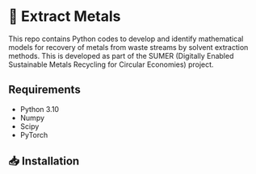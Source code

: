 # 🚀 Extract Metals
This repo contains Python codes to develop and identify mathematical models for recovery of metals from waste streams by solvent extraction methods. This is developed as part of the SUMER (Digitally Enabled Sustainable Metals Recycling for Circular Economies) project.

## Requirements
- Python 3.10
- Numpy
- Scipy
- PyTorch

## 📥 Installation
